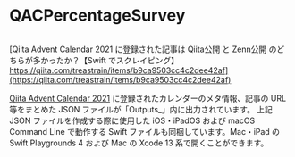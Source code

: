 # QACPercentageSurvey

![![](README_image.png)](https://docs.google.com/spreadsheets/d/1N7fR77n8m5CxkabtnPQnvgqi3zLyqqtL4yZ0rHvd8i4/edit?usp=sharing)

[Qiita Advent Calendar 2021 に登録された記事は Qiita公開 と Zenn公開 のどちらが多かったか？【Swift でスクレイピング】 https://qiita.com/treastrain/items/b9ca9503cc4c2dee42af](https://qiita.com/treastrain/items/b9ca9503cc4c2dee42af)

[Qiita Advent Calendar 2021](https://qiita.com/advent-calendar/2021) に登録されたカレンダーのメタ情報、記事の URL 等をまとめた JSON ファイルが「Outputs_<date>」内に出力されています。
上記 JSON ファイルを作成する際に使用した iOS・iPadOS および macOS Command Line で動作する Swift ファイルも同梱しています。Mac・iPad の Swift Playgrounds 4 および Mac の Xcode 13 系で開くことができます。
